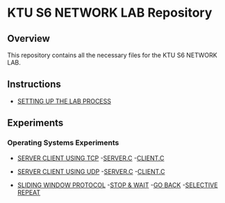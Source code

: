 # KTU S6 NETWORK LAB Repository

## Overview
This repository contains all the necessary files for the KTU S6 NETWORK LAB.

## Instructions
- [SETTING UP THE LAB PROCESS]()

## Experiments

### Operating Systems Experiments
- [SERVER CLIENT USING TCP](https://github.com/Xrg360/NetworkLabS6/tree/master/exp1-TCP)
    -[SERVER.C](https://github.com/Xrg360/NetworkLabS6/blob/master/exp1-TCP/server.c)
    -[CLIENT.C](https://github.com/Xrg360/NetworkLabS6/blob/master/exp1-TCP/client.c)

- [SERVER CLIENT USING UDP](https://github.com/Xrg360/NetworkLabS6/tree/master/exp2-UDP)
    -[SERVER.C](https://github.com/Xrg360/NetworkLabS6/tree/master/exp2-UDP/server.c)
    -[CLIENT.C](https://github.com/Xrg360/NetworkLabS6/tree/master/exp2-UDP/server.c)
    
- [SLIDING WINDOW PROTOCOL](https://github.com/Xrg360/NetworkLabS6/tree/master/exp3-SlidingWindowProtocols)
  -[STOP & WAIT](https://github.com/Xrg360/NetworkLabS6/tree/master/exp3-SlidingWindowProtocols/stopAndWait)
  -[GO BACK](https://github.com/Xrg360/NetworkLabS6/tree/master/exp3-SlidingWindowProtocols/goBack)
  -[SELECTIVE REPEAT](https://github.com/Xrg360/NetworkLabS6/tree/master/exp3-SlidingWindowProtocols/selectiveRepeat)
